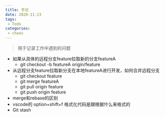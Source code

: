 ```yaml
---
title: 手记
date: 2020-11-23
tags:
 - Todo
categories: 
 - chaos
---
```



> 用于记录工作中遇到的问题

+ 如果从具体的远程分支feature拉取新的分支featureA
  + git checkout -b featureA origin/feature
+ 从远程分支feature拉取新分支在本地featureA进行开发，如何合并远程分支
  + git checkout feature
  + git merge featureA
  + git pull origin feature
  + git push origin feature
+ merge和rebase的区别
+ vscode的 option+shift+f 格式化代码是跟根据什么来格式的
+ Git stash


